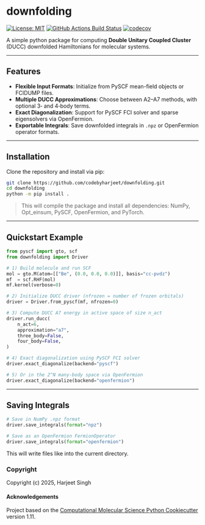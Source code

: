 downfolding
==============================
[//]: # (Badges)
[![License: MIT](https://img.shields.io/badge/License-MIT-yellow.svg)](https://opensource.org/licenses/MIT)
[![GitHub Actions Build Status](https://github.com/codebyharjeet/downfolding/workflows/CI/badge.svg)](https://github.com/codebyharjeet/downfolding/actions?query=workflow%3ACI)
[![codecov](https://codecov.io/gh/codebyharjeet/downfolding/branch/main/graph/badge.svg)](https://codecov.io/gh/codebyharjeet/downfolding/branch/main)


A simple python package for computing **Double Unitary Coupled Cluster** (DUCC) downfolded Hamiltonians for molecular systems.

---

## Features

* **Flexible Input Formats**: Initialize from PySCF mean-field objects or FCIDUMP files.
* **Multiple DUCC Approximations**: Choose between A2–A7 methods, with optional 3‑ and 4‑body terms.
* **Exact Diagonalization**: Support for PySCF FCI solver and sparse eigensolvers via OpenFermion.
* **Exportable Integrals**: Save downfolded integrals in `.npz` or OpenFermion operator formats.

---

## Installation

Clone the repository and install via pip:

```bash
git clone https://github.com/codebyharjeet/downfolding.git
cd downfolding
python -m pip install .
```

> This will compile the package and install all dependencies: NumPy, Opt\_einsum, PySCF, OpenFermion, and PyTorch.

---

## Quickstart Example

```python
from pyscf import gto, scf
from downfolding import Driver

# 1) Build molecule and run SCF
mol = gto.M(atom=[["Be", (0.0, 0.0, 0.0)]], basis="cc-pvdz")
mf  = scf.RHF(mol)
mf.kernel(verbose=0)

# 2) Initialize DUCC driver (nfrozen = number of frozen orbitals)
driver = Driver.from_pyscf(mf, nfrozen=0)

# 3) Compute DUCC A7 energy in active space of size n_act
driver.run_ducc(
    n_act=6,
    approximation="a7",
    three_body=False,
    four_body=False,
)

# 4) Exact diagonalization using PySCF FCI solver
driver.exact_diagonalize(backend="pyscf")

# 5) Or in the 2^N many-body space via OpenFermion
driver.exact_diagonalize(backend="openfermion")
```

---

## Saving Integrals

```python
# Save in NumPy .npz format
driver.save_integrals(format="npz")

# Save as an OpenFermion FermionOperator
driver.save_integrals(format="openfermion")
```

This will write files like into the current directory.


### Copyright

Copyright (c) 2025, Harjeet Singh


#### Acknowledgements
 
Project based on the 
[Computational Molecular Science Python Cookiecutter](https://github.com/molssi/cookiecutter-cms) version 1.11.
